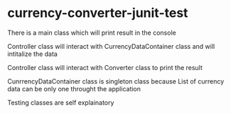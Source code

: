 # currency-converter-junit-test
There is a main class which will print result in the console

Controller class will interact with CurrencyDataContainer class and will intitalize the data

Controller class will interact with Converter class to print the result

CunrrencyDataContainer class is singleton class because List of currency data can be only one throught the application

Testing classes are self explainatory

